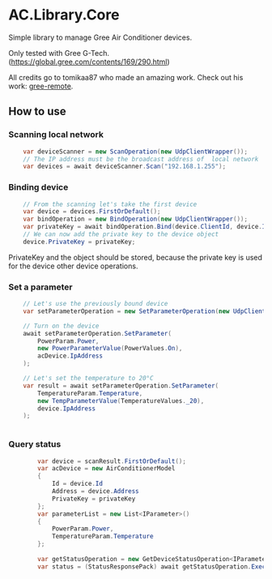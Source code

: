 # AC.Library.Core
Simple library to manage Gree Air Conditioner devices.

Only tested with Gree G-Tech.(https://global.gree.com/contents/169/290.html)

All credits go to tomikaa87 who made an amazing work. Check out his work: [gree-remote](https://github.com/tomikaa87/gree-remote).

## How to use
### Scanning local network
```CS
    var deviceScanner = new ScanOperation(new UdpClientWrapper());
    // The IP address must be the broadcast address of  local network
    var devices = await deviceScanner.Scan("192.168.1.255");
```

### Binding device
```cs
    // From the scanning let's take the first device
    var device = devices.FirstOrDefault();
    var bindOperation = new BindOperation(new UdpClientWrapper());
    var privateKey = await bindOperation.Bind(device.ClientId, device.IpAddress);
    // We can now add the private key to the device object
    device.PrivateKey = privateKey;
```
PrivateKey and the object should be stored, because the private key is used for the device other device operations.

### Set a parameter
```cs
    // Let's use the previously bound device
    var setParameterOperation = new SetParameterOperation(new UdpClientWrapper(), device.ClientId, device.PrivateKey);

    // Turn on the device
    await setParameterOperation.SetParameter(
        PowerParam.Power,
        new PowerParameterValue(PowerValues.On),
        acDevice.IpAddress
    );

    // Let's set the temperature to 20°C
    var result = await setParameterOperation.SetParameter(
        TemperatureParam.Temperature,
        new TempParameterValue(TemperatureValues._20),
        device.IpAddress
    );
    
```

### Query status
```cs
        var device = scanResult.FirstOrDefault();
        var acDevice = new AirConditionerModel
        {
            Id = device.Id
            Address = device.Address
            PrivateKey = privateKey
        };
        var parameterList = new List<IParameter>()
        {
            PowerParam.Power,
            TemperatureParam.Temperature
        };
        
        var getStatusOperation = new GetDeviceStatusOperation<IParameter>(new UdpClientWrapper(), Operation.GetStatus, acDevice, parameterList);
        var status = (StatusResponsePack) await getStatusOperation.ExecuteOperationAsync();

```
